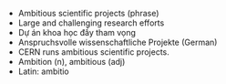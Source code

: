 - Ambitious scientific projects (phrase)
- Large and challenging research efforts
- Dự án khoa học đầy tham vọng
- Anspruchsvolle wissenschaftliche Projekte (German)
- CERN runs ambitious scientific projects.
- Ambition (n), ambitious (adj)
- Latin: ambitio